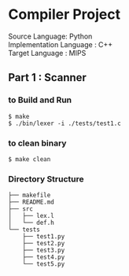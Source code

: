 # Compiler Project

Source Language: Python \
Implementation Language : C++   \
Target Language : MIPS

## Part 1 : Scanner

### to Build and Run 

```
$ make
$ ./bin/lexer -i ./tests/test1.c

```

### to clean binary
```
$ make clean

```


### Directory Structure
```
├── makefile
├── README.md
├── src
│   ├── lex.l
│   └── def.h
└── tests
    ├── test1.py
    ├── test2.py
    ├── test3.py
    ├── test4.py
    └── test5.py



```

##


